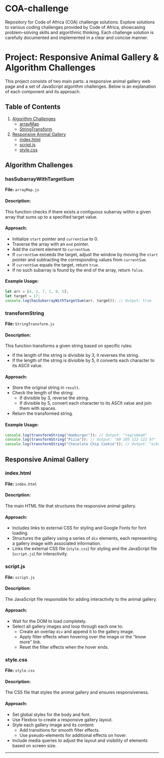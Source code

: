 # COA-challenge
Repository for Code of Africa (COA) challenge solutions. Explore solutions to various coding challenges provided by Code of Africa, showcasing problem-solving skills and algorithmic thinking. Each challenge solution is carefully documented and implemented in a clear and concise manner.



# Project: Responsive Animal Gallery & Algorithm Challenges

This project consists of two main parts: a responsive animal gallery web page and a set of JavaScript algorithm challenges. Below is an explanation of each component and its approach.

## Table of Contents

1. [Algorithm Challenges](#algorithm-challenges)
    - [arrayMap](#hasSubarrayWithTargetSum)
    - [StringTransform](#StringTransform)
2. [Responsive Animal Gallery](#responsive-animal-gallery)
    - [index.html](#indexhtml)
    - [script.js](#scriptjs)
    - [style.css](#stylecss)

## Algorithm Challenges

### hasSubarrayWithTargetSum

**File:** `arrayMap.js`

#### Description:
This function checks if there exists a contiguous subarray within a given array that sums up to a specified target value.

#### Approach:
- Initialize `start` pointer and `currentSum` to 0.
- Traverse the array with an `end` pointer.
- Add the current element to `currentSum`.
- If `currentSum` exceeds the target, adjust the window by moving the `start` pointer and subtracting the corresponding values from `currentSum`.
- If `currentSum` equals the target, return `true`.
- If no such subarray is found by the end of the array, return `false`.

#### Example Usage:
```javascript
let arr = [4, 2, 7, 1, 9, 5];
let target = 17;
console.log(hasSubarrayWithTargetSum(arr, target)); // Output: true
```

### transformString

**File:** `StringTransform.js`

#### Description:
This function transforms a given string based on specific rules:
- If the length of the string is divisible by 3, it reverses the string.
- If the length of the string is divisible by 5, it converts each character to its ASCII value.

#### Approach:
- Store the original string in `result`.
- Check the length of the string:
  - If divisible by 3, reverse the string.
  - If divisible by 5, convert each character to its ASCII value and join them with spaces.
- Return the transformed string.

#### Example Usage:
```javascript
console.log(transformString("Hamburger")); // Output: "regrubmaH"
console.log(transformString("Pizza")); // Output: "80 105 122 122 97"
console.log(transformString("Chocolate Chip Cookie")); // Output: "eikooCpihCetalocohC"
```

## Responsive Animal Gallery

### index.html

**File:** `index.html`

#### Description:
The main HTML file that structures the responsive animal gallery.

#### Approach:
- Includes links to external CSS for styling and Google Fonts for font loading.
- Structures the gallery using a series of `div` elements, each representing a gallery image with associated information.
- Links the external CSS file (`style.css`) for styling and the JavaScript file (`script.js`) for interactivity.

### script.js

**File:** `script.js`

#### Description:
The JavaScript file responsible for adding interactivity to the animal gallery.

#### Approach:
- Wait for the DOM to load completely.
- Select all gallery images and loop through each one to:
  - Create an overlay `div` and append it to the gallery image.
  - Apply filter effects when hovering over the image or the "know more" link.
  - Reset the filter effects when the hover ends.

### style.css

**File:** `style.css`

#### Description:
The CSS file that styles the animal gallery and ensures responsiveness.

#### Approach:
- Set global styles for the body and font.
- Use Flexbox to create a responsive gallery layout.
- Style each gallery image and its content:
  - Add transitions for smooth filter effects.
  - Use pseudo-elements for additional effects on hover.
- Include media queries to adjust the layout and visibility of elements based on screen size.

---


